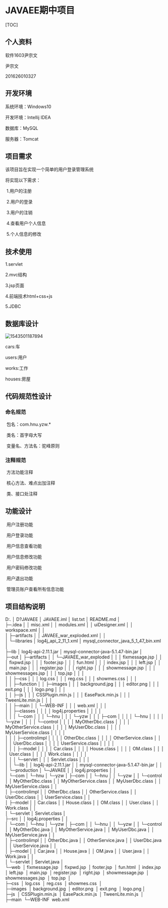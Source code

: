 # JAVAEE期中项目

[TOC]

## 个人资料

软件1603尹宗文

尹宗文

201626010327



## 开发环境

系统环境：Windows10

开发环境：Intellij IDEA

数据库：MySQL

服务器：Tomcat



## 项目需求

该项目旨在实现一个简单的用户登录管理系统

将实现以下需求：

​	1.用户的注册

​	2.用户的登录

​	3.用户的注销

​	4.查看用户个人信息

​	5.个人信息的修改



## 技术使用

1.servlet

2.mvc结构

3.jsp页面

4.前端技术html+css+js

5.JDBC



## 数据库设计

![1543501187894](C:\Users\Invoker\AppData\Roaming\Typora\typora-user-images\1543501187894.png)

cars:车

users:用户

works:工作

houses:房屋





## 代码规范性设计

### 命名规范

​	包名：com.hnu.yzw.*

​	类名：首字母大写

​	变量名、方法名：驼峰原则

### 注释规范

​	方法功能注释

​	核心方法、难点出加注释

​	类、接口处注释



## 功能设计

​	用户注册功能

​	用户登录功能

​	用户信息查看功能

​	用户信息修改功能

​	用户密码修改功能

​	用户退出功能

​	管理员账户查看所有信息功能





## 项目结构说明

D:.
│  D?JAVAEE
│  JAVAEE.iml
│  list.txt
│  README.md
│  
├─.idea
│  │  misc.xml
│  │  modules.xml
│  │  uiDesigner.xml
│  │  workspace.xml
│  │  
│  ├─artifacts
│  │      JAVAEE_war_exploded.xml
│  │      
│  └─libraries
│          log4j_api_2_11_1.xml
│          mysql_connector_java_5_1_47_bin.xml
│          
├─lib
│      log4j-api-2.11.1.jar
│      mysql-connector-java-5.1.47-bin.jar
│      
├─out
│  ├─artifacts
│  │  └─JAVAEE_war_exploded
│  │      │  fixmessage.jsp
│  │      │  fixpwd.jsp
│  │      │  footer.jsp
│  │      │  fun.html
│  │      │  index.jsp
│  │      │  left.jsp
│  │      │  main.jsp
│  │      │  register.jsp
│  │      │  right.jsp
│  │      │  showmessage.jsp
│  │      │  showmessages.jsp
│  │      │  top.jsp
│  │      │  
│  │      ├─css
│  │      │      log.css
│  │      │      reg.css
│  │      │      showmes.css
│  │      │      
│  │      ├─function
│  │      ├─images
│  │      │      background.jpg
│  │      │      editor.png
│  │      │      exit.png
│  │      │      logo.png
│  │      │      
│  │      ├─js
│  │      │      CSSPlugin.min.js
│  │      │      EasePack.min.js
│  │      │      TweenLite.min.js
│  │      │      
│  │      ├─main
│  │      └─WEB-INF
│  │          │  web.xml
│  │          │  
│  │          ├─classes
│  │          │  │  log4j.properties
│  │          │  │  
│  │          │  └─com
│  │          │      └─hnu
│  │          │          └─yzw
│  │          │              ├─com
│  │          │              │  └─hnu
│  │          │              │      └─yzw
│  │          │              │          └─control
│  │          │              │                  MyOtherDbc.class
│  │          │              │                  MyOtherService.class
│  │          │              │                  MyUserDbc.class
│  │          │              │                  MyUserService.class
│  │          │              │                  
│  │          │              ├─controlimpl
│  │          │              │      OtherDbc.class
│  │          │              │      OtherService.class
│  │          │              │      UserDbc.class
│  │          │              │      UserService.class
│  │          │              │      
│  │          │              ├─model
│  │          │              │      Car.class
│  │          │              │      House.class
│  │          │              │      OM.class
│  │          │              │      User.class
│  │          │              │      Work.class
│  │          │              │      
│  │          │              └─servlet
│  │          │                      Servlet.class
│  │          │                      
│  │          └─lib
│  │                  log4j-api-2.11.1.jar
│  │                  mysql-connector-java-5.1.47-bin.jar
│  │                  
│  └─production
│      └─JAVAEE
│          │  log4j.properties
│          │  
│          └─com
│              └─hnu
│                  └─yzw
│                      ├─com
│                      │  └─hnu
│                      │      └─yzw
│                      │          └─control
│                      │                  MyOtherDbc.class
│                      │                  MyOtherService.class
│                      │                  MyUserDbc.class
│                      │                  MyUserService.class
│                      │                  
│                      ├─controlimpl
│                      │      OtherDbc.class
│                      │      OtherService.class
│                      │      UserDbc.class
│                      │      UserService.class
│                      │      
│                      ├─model
│                      │      Car.class
│                      │      House.class
│                      │      OM.class
│                      │      User.class
│                      │      Work.class
│                      │      
│                      └─servlet
│                              Servlet.class
│                              
├─src
│  │  log4j.properties
│  │  
│  └─com
│      └─hnu
│          └─yzw
│              ├─com
│              │  └─hnu
│              │      └─yzw
│              │          └─control
│              │                  MyOtherDbc.java
│              │                  MyOtherService.java
│              │                  MyUserDbc.java
│              │                  MyUserService.java
│              │                  
│              ├─controlimpl
│              │      OtherDbc.java
│              │      OtherService.java
│              │      UserDbc.java
│              │      UserService.java
│              │      
│              ├─model
│              │      Car.java
│              │      House.java
│              │      OM.java
│              │      User.java
│              │      Work.java
│              │      
│              └─servlet
│                      Servlet.java
│                      
└─web
​    │  fixmessage.jsp
​    │  fixpwd.jsp
​    │  footer.jsp
​    │  fun.html
​    │  index.jsp
​    │  left.jsp
​    │  main.jsp
​    │  register.jsp
​    │  right.jsp
​    │  showmessage.jsp
​    │  showmessages.jsp
​    │  top.jsp
​    │  
​    ├─css
​    │      log.css
​    │      reg.css
​    │      showmes.css
​    │      
​    ├─images
​    │      background.jpg
​    │      editor.png
​    │      exit.png
​    │      logo.png
​    │      
​    ├─js
​    │      CSSPlugin.min.js
​    │      EasePack.min.js
​    │      TweenLite.min.js
​    │      
​    ├─main
​    └─WEB-INF
​            web.xml
​            